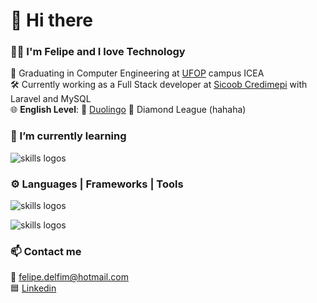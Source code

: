 👋 Hi there
===========

### 👦🏻 I'm Felipe and I love Technology
📖 Graduating in Computer Engineering at [UFOP](https://www.ufop.br) campus ICEA  
🛠️ Currently working as a Full Stack developer at [Sicoob Credimepi](https://www.sicoob.com.br/web/sicoobcredimepi) with Laravel and MySQL   
🌐 **English Level**: 🦉 [Duolingo](https://pt.duolingo.com/profile/FDelfim) 💎 Diamond League (hahaha) 

### 🌱 I’m currently learning

![skills logos](https://skillicons.dev/icons?i=react,next,firebase,nodejs,typescript)

### ⚙️ Languages | Frameworks | Tools

![skills logos](https://skillicons.dev/icons?i=github,laravel,html,css,js,php,jquery,bootstrap) 

![skills logos](https://skillicons.dev/icons?i=java,c,py,mysql,vscode,ai,ps)

### 📫 Contact me

:email: felipe.delfim@hotmail.com  
🟦 [Linkedin](https://www.linkedin.com/in/felipe-delfim-machado)
